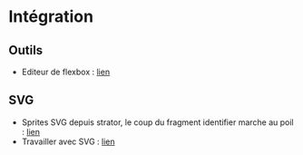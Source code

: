 # Intégration

## Outils

- Editeur de flexbox : [lien](http://briandiehr.com/#/layout-editor?_k=mq4ua6)


## SVG
- Sprites SVG depuis strator, le coup du fragment identifier marche au poil : [lien](https://css-tricks.com/svg-fragment-identifiers-work/)
- Travailler avec SVG : [lien](http://fvsch.com/code/svg-icons/how-to/)
